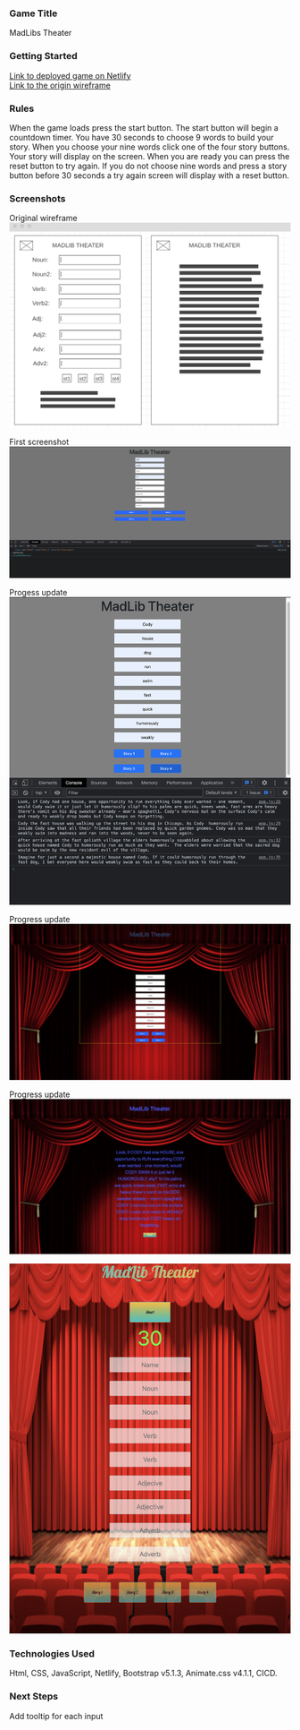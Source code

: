 ### Game Title
MadLibs Theater

### Getting Started
[Link to deployed game on Netlify](https://hardcore-minsky-30c49e.netlify.app/)\
[Link to the origin wireframe](https://wireframe.cc/MuondQ)

### Rules ###
When the game loads press the start button. The start button will begin a countdown timer. You have 30 seconds to choose 9 words to build your story. When you choose your nine words click one of the four story buttons. Your story will display on the screen. When you are ready you can press the reset button to try again. If you do not choose nine words and press a story button before 30 seconds a try again screen will display with a reset button.

### Screenshots
Original wireframe
![Wireframe for project](assets/Screen%20Shot%202022-02-10%20at%208.34.08%20PM.png?raw=true)

First screenshot
![First screenshot of Madlibs](assets/Screen%20Shot%202022-02-11%20at%203.11.37%20PM.png?raw=true)

Progess update
![Updated screenshot of Madlibs](assets/Screen%20Shot%202022-02-13%20at%202.00.15%20PM.png)

Progress update
![Updated screenshot of MadLibs](assets/Screen%20Shot%202022-02-14%20at%2011.35.45%20AM.png)

Progress update
![Updated screenshot of Madlibs](assets/Screen%20Shot%202022-02-14%20at%202.47.06%20PM.png)


![Updated screenshot of MadLibs](assets/Screen%20Shot%202022-02-16%20at%203.21.37%20PM.png)

### Technologies Used
Html, CSS, JavaScript, Netlify, Bootstrap v5.1.3, Animate.css v4.1.1, CICD.

### Next Steps 
Add tooltip for each input
